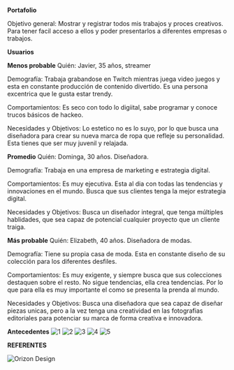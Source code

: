 **Portafolio**


Objetivo general: Mostrar y registrar todos mis trabajos y proces creativos. Para tener facil acceso a ellos y poder presentarlos a diferentes empresas o trabajos. 

**Usuarios**

**Menos probable**
Quién: Javier, 35 años, streamer

Demografía: Trabaja grabandose en Twitch mientras juega video juegos y esta en constante producción de contenido divertido. Es una persona excentrica que le gusta estar trendy. 

Comportamientos: Es seco con todo lo digiital, sabe programar y conoce trucos básicos de hackeo. 

Necesidades y Objetivos: Lo estetico no es lo suyo, por lo que busca una diseñadora para crear su nueva marca de ropa que refleje su personalidad. Esta tienes que ser muy juvenil y relajada. 

**Promedio**
Quién: Dominga, 30 años. Diseñadora.

Demografía: Trabaja en una empresa de marketing e estrategia digital.   

Comportamientos: Es muy ejecutiva. Esta al dia con todas las tendencias y innovaciones en el mundo. Busca que sus clientes tenga la mejor estrategia digital.

Necesidades y Objetivos: Busca un diseñador integral, que tenga múltiples hablidades, que sea capaz de potencial cualquier proyecto que un cliente traiga.  


**Más probable**
Quién: Elizabeth, 40 años. Diseñadora de modas.

Demografía: Tiene su propia casa de moda. Esta en constante diseño de su colección para los diferentes desfiles. 

Comportamientos: Es muy exigente, y siempre busca que sus colecciones destaquen sobre el resto. No sigue tendencias, ella crea tendencias. Por lo que para ella es muy importante el como se presenta la prenda al mundo.

Necesidades y Objetivos: Busca una diseñadora que sea capaz de diseñar piezas unicas, pero a la vez tenga una creatividad en las fotografias editoriales para potenciar su marca de forma creativa e innovadora. 


**Antecedentes**
![1](https://user-images.githubusercontent.com/101233367/172744958-c88c92f9-5c1e-4eef-a3cd-afe7235dfd63.jpg)
![2](https://user-images.githubusercontent.com/101233367/172744964-bb811f27-4ca5-4d10-b6d2-dd37e2ba830e.jpg)
![3](https://user-images.githubusercontent.com/101233367/172744966-7e831eae-f5c9-4b9b-9187-0bb6c9c24ea5.jpg)
![4](https://user-images.githubusercontent.com/101233367/172744969-3cddb9ba-de0f-4860-aeb1-9e9e679441a5.jpg)
![5](https://user-images.githubusercontent.com/101233367/172744970-a6625c92-64a2-4360-8034-8f8d6fec1fa7.jpg)

**REFERENTES**

![Orizon Design](https://user-images.githubusercontent.com/101233367/172746228-62287386-b357-428c-80d0-a34fa1e11f25.jpg)
